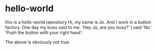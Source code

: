 # hello-world
this is a hello-world repository
Hi, my name is Jo.
And I work in a button factory.
One day my boss said to me:
'Hey Jo, are you busy?'
I said 'No.'
'Push the button with your right hand'.

The above is obviously not true. 
